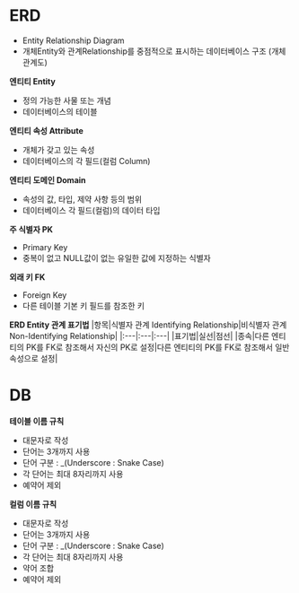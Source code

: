 # ERD
- Entity Relationship Diagram
- 개체Entity와 관계Relationship를 중점적으로 표시하는 데이터베이스 구조 (개체 관계도)

**엔티티 Entity**
- 정의 가능한 사물 또는 개념
- 데이터베이스의 테이블

**엔티티 속성 Attribute**
- 개체가 갖고 있는 속성
- 데이터베이스의 각 필드(컬럼 Column)

**엔티티 도메인 Domain**
- 속성의 값, 타입, 제약 사항 등의 범위
- 데이터베이스 각 필드(컬럼)의 데이터 타입

**주 식별자 PK**
- Primary Key
- 중복이 없고 NULL값이 없는 유일한 값에 지정하는 식별자

**외래 키 FK**
- Foreign Key
- 다른 테이블 기본 키 필드를 참조한 키

**ERD Entity 관계 표기법**
|항목|식별자 관계 Identifying Relationship|비식별자 관계 Non-Identifying Relationship|
|:---|:---|:---|
|표기법|실선|점선|
|종속|다른 엔티티의 PK를 FK로 참조해서 자신의 PK로 설정|다른 엔티티의 PK를 FK로 참조해서 일반 속성으로 설정|


# DB
**테이블 이름 규칙**
- 대문자로 작성
- 단어는 3개까지 사용
- 단어 구분 : _(Underscore : Snake Case)
- 각 단어는 최대 8자리까지 사용
- 예약어 제외

**컬럼 이름 규칙**
- 대문자로 작성
- 단어는 3개까지 사용
- 단어 구분 : _(Underscore : Snake Case)
- 각 단어는 최대 8자리까지 사용
- 약어 조합
- 예약어 제외
